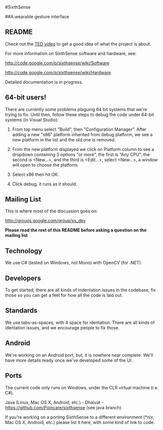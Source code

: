 #SixthSense

##A wearable gesture interface

README
------

Check out the [TED video](http://www.ted.com/talks/pranav_mistry_the_thrilling_potential_of_sixthsense_technology.html) to get a good idea of what the project is about.

For more information on SixthSense software and hardware, see:

 <http://code.google.com/p/sixthsense/wiki/Software>

 <http://code.google.com/p/sixthsense/wiki/Hardware>

Detailed documentation is in progress.

64-bit users!
-------------

There are currently some problems plaguing 64 bit systems that we're trying to
fix. Until then, follow these steps to debug the code under 64-bit systems (in
Visual Studio):

1. From top menu select "Build", then "Configuration Manager". After adding a
new "x86" platform inherited from debug platform, we see a new platform in the
list and the old one is removed. 

2. From the new platform displayed we click on Platform column to see a
dropdown containing 3 options "or more", the first is "Any CPU", the second is
<New...>, and the third is <Edit...>, select <New...>, a window will
open to choose the platform.

3. Select x86 then hit OK.

4. Click debug, it runs as it should.

Mailing List
------------

This is where most of the discussion goes on:

<http://groups.google.com/group/ss_dev>

**Please read the rest of this README before asking a question on the mailing list**

Technology
-----------

We use C# (tested on Windows, not Mono) with OpenCV (for .NET).

Developers
----------

To get started, there are all kinds of indentation issues in the codebase, fix
those so you can get a feel for how all the code is laid out.

Standards
---------

We use tabs-as-spaces, with 4 space for identation. There are all kinds of
identation issues, and we encourage people to fix those.


Android
-------

We're working on an Android port, but, it is nowhere near complete. We'll have more details ready once we've developed some of the UI.

Ports
-----

The current code only runs on Windows, under the CLR virtual machine (i.e. C#).

Java (Linux, Mac OS X, Android, etc.) - Dhaivat - https://github.com/Poincare/sixthsense (see java branch)

If you're working on a porting SixthSense to a different environment
(*nix, Mac OS X, Android, etc.) please list it here, with some kind of link to
code.

